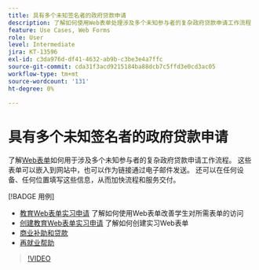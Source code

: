 ```yaml
---
title: 具有多个未知签名者的政府贷款申请
description: 了解如何使用Web表单处理涉及多个未知参与者的复杂政府贷款申请工作流程
feature: Use Cases, Web Forms
role: User
level: Intermediate
jira: KT-13596
exl-id: c3da976d-df41-4632-ab9b-c3be3e4a7ffc
source-git-commit: cda31f3acd9215184ba88dcb7c5ffd3e0cd3ac05
workflow-type: tm+mt
source-wordcount: '131'
ht-degree: 0%

---
```


# 具有多个未知签名者的政府贷款申请

了解[Web表单](../sign-advanced-users/webform.md)如何用于涉及多个未知参与者的复杂政府贷款申请工作流程。 这些表单可以嵌入到网站中，也可以作为链接通过电子邮件发送。 还可以在任何设备、任何位置填写这些信息，从而加快流程和服务交付。

[!BADGE 用例]

* [教育Web表单实习申请](https://experienceleague.adobe.com/docs/document-cloud-learn/sign-learning-hub/expand/recipes/edu/usecase-edu-intern.html?lang=zh-Hans)
了解如何使用Web表单改善学生对所需表单的访问
* [创建教育Web表单实习申请](https://experienceleague.adobe.com/docs/document-cloud-learn/sign-learning-hub/expand/recipes/edu/usecase-edu-intern-create.html?lang=zh-Hans)
了解如何创建实习Web表单
* [商业补助和贷款](https://experienceleague.adobe.com/docs/document-cloud-learn/sign-learning-hub/expand/recipes/gov/usecasegovgrants.html?lang=zh-Hans)
* [再就业帮助](https://experienceleague.adobe.com/docs/document-cloud-learn/sign-learning-hub/expand/recipes/gov/usecasegovreemployment.html?lang=zh-Hans)

>[!VIDEO](https://video.tv.adobe.com/v/3421619?quality=12&learn=on&hidetitle=true)
